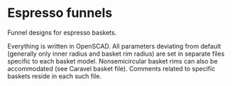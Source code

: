 # Espresso funnels
Funnel designs for espresso baskets.

Everything is written in OpenSCAD.
All parameters deviating from default (generally only inner radius and basket rim radius) are set in separate files specific to each basket model.
Nonsemicircular basket rims can also be accommodated (see Caravel basket file).
Comments related to specific baskets reside in each such file.
